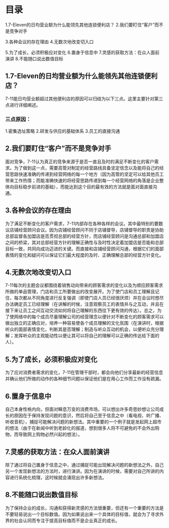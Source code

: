# 目录
1.7-Eleven的日均营业额为什么能领先其他连锁便利店？
2.我们要盯住“客户”而不是竞争对手

3.各种会议的存在理由
4.无数次地改变切入口

5.为了成长，必须积极应对变化
6.置身于信息中
7.灵感的获取方法：在众人面前演讲
8.不能随口说出数值目标


## 1.7-Eleven的日均营业额为什么能领先其他连锁便利店？
7-11能日均营业额超过其他便利店的原因可以归结为以下三点。这里主要针对第三点进行详细阐述。
### 三点原因：
1.密集选址策略
2.研发与供应的基础体系
3.员工的直接沟通

## 2.我们要盯住“客户”而不是竞争对手
面对竞争，7-11认为真正的竞争来源于是否一直且及时的满足不断变化的客户需求。为了做到这一点，需要高管对制定的经营路线具备坚定信念以及能将自己的经营思路快速准确的传递到经营网络的每一个地方（因为高管的坚定可以给其他员工带来工作热情；而能准确快速的将经营思路传递到每一个经营网络的角落是企业整体向目标稳步前进的基础），而能达到这个目的最有效的方法就是面对面直接沟通。

## 3.各种会议的存在理由
为了满足不断变化的客户需求，7-11内部存在各种各样的会议。其中最特别的要数议店铺经营顾问会议。因为店铺经营顾问不同于店铺督导，店铺督导的职责是协助总部监督各加盟店是否贯彻总部的经营方针，而店铺经营顾问是沟通总部和加盟店之间的桥梁，其对总部经营方针的理解正确性与及时性决定着加盟店是否能和总部目标一致，共同向成功迈进的关键。而直接和店铺经营顾问沟通，根据它们的面部表情的变化和疑问可以保证它们最大程度的及时、正确理解总部的经营方针变化。

## 4.无数次地改变切入口 
7-11每次的主题会议都围绕着销售动向带来的顾客需求的变化以及为顺应顾客需求所做的单品管理，门店和员工所要做出的改变展开。为了使门店和员工理解且记住，每次都从不同角度进行反复强调（即使门店人员已经很厌烦）并在会议时想尽办法确定员工已经理解（在讲解的时候，注意观察员工的表情并与之互动，并且在接下来让员工之间互动交流如何将自己理解的东西往下更有效的传达）。总之，为了使网络中的每个成员尽量理解公司的经营理念以便针对不断变化的顾客需求可以做出独立的正确应对，培养一种容易使各个成员理解的文化氛围（在演讲时，根据听众的面部表情变化，判断其是否理解；制造与听众互动的机会，以便听众充分理解；发挥听众的主观能动性以便让其可以将自己的理解可以正确的传达给下面的人）。

## 5.为了成长，必须积极应对变化
  为了应对消费者需求的变化，7-11在管理干部时，都会向他们分享最新的经营信息并确认他们所做的动作的各种细节问题以保证他们是在用心工作而工作没有疏漏。

## 6.置身于信息中
  自己本身性格内向，但面对瞬息万变的消费市场，可以想出许多奇思妙想让公司成长的原因在于保持发现问题的意识，然后将自己至于信息之中（看电视、听广播、听收音机），捕捉可能解决问题的新想法。其中重要的一个例子就是发起网上超市的想法（由于在新闻中听到老龄化的报道，想到很多人将不可避免的不会外出购物，而导致网上购物必然兴起的想法）。

## 7.灵感的获取方法：在众人面前演讲
  除了通过将自己置身于信息之中，通过捕捉可能出现解决问题的新想法之外，自己另一个发现新想法的方法时，进行演讲。因为在演讲的时候，需要对自己所讲的内容进行系统化梳理，这时候就会涌现出许多新想法。
  
## 8.不能随口说出数值目标
  为了保持企业的成长，沟通和获得新灵感的方法很重要，但还有一个重要的方法是不要轻易说出一个目标数值。因为如果说出来一个具体的目标值，就会为了寻求外界的社会认同而专注于提高目标值而不是企业真正的成长。
